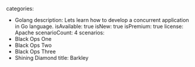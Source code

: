 categories:
  - Golang
description: Lets learn how to develop a concurrent application in Go language.
isAvailable: true
isNew: true
isPremium: true
license: Apache
scenarioCount: 4
scenarios:
 - Black Ops One
 - Black Ops Two
 - Black Ops Three
 - Shining Diamond
title: Barkley